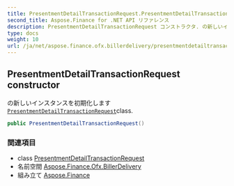 ```yaml
---
title: PresentmentDetailTransactionRequest.PresentmentDetailTransactionRequest
second_title: Aspose.Finance for .NET API リファレンス
description: PresentmentDetailTransactionRequest コンストラクタ. の新しいインスタンスを初期化しますPresentmentDetailTransactionRequestclass.
type: docs
weight: 10
url: /ja/net/aspose.finance.ofx.billerdelivery/presentmentdetailtransactionrequest/presentmentdetailtransactionrequest/
---
```

## PresentmentDetailTransactionRequest constructor

の新しいインスタンスを初期化します[`PresentmentDetailTransactionRequest`](../)class.

```csharp
public PresentmentDetailTransactionRequest()
```

### 関連項目

* class [PresentmentDetailTransactionRequest](../)
* 名前空間 [Aspose.Finance.Ofx.BillerDelivery](../../presentmentdetailtransactionrequest/)
* 組み立て [Aspose.Finance](../../../)


